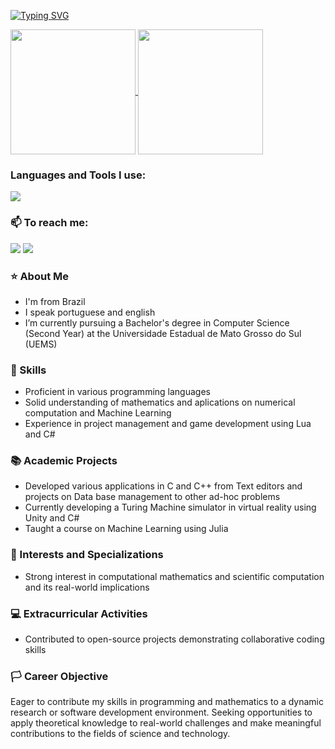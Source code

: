 
[![Typing SVG](https://readme-typing-svg.herokuapp.com/?color=37a6ff&size=35&center=true&vCenter=true&width=1000&lines=Hallo,+I'm+João+Vitor!;Currently+I'm+on+my+second+year+in+CS;Feel+free+to+explore+my+profile!+:%29)](https://git.io/typing-svg)

<a href="https://github.com/anuraghazra/github-readme-stats">
  <img height=200 align="center" src="https://github-readme-stats.vercel.app/api?username=Erwin5642&rank_icon=percentile&hide_border=true&show_icons=true&theme=transparent&" />
</a>
<a href="https://github.com/anuraghazra/convoychat">
  <img height=200 align="center" src="https://github-readme-stats.vercel.app/api/top-langs?username=Erwin5642&hide_border=true&layout=compact&theme=transparent&langs_count=8&card_width=320" />
</a>

### Languages and Tools I use:
<img src="https://skillicons.dev/icons?i=c,cpp,cs,lua,julia,python,vscode,unity,git,debian&perline=10" />

### 📫 To reach me:

<div> 
  <a href = "mailto:joaovitor14mju@gmail.com"><img src="https://img.shields.io/badge/-Gmail-%23333?style=for-the-badge&logo=gmail&logoColor=white" target="_blank"></a>
  <a href="https://www.linkedin.com/in/jo%C3%A3o-vitor-antunes-da-silva-70ba79283" target="_blank"><img src="https://img.shields.io/badge/-LinkedIn-%230077B5?style=for-the-badge&logo=linkedin&logoColor=white" target="_blank"></a> 
</div>

### ⭐ About Me
- I'm from Brazil
- I speak portuguese and english
- I’m currently pursuing a Bachelor's degree in Computer Science (Second Year) at the Universidade Estadual de Mato Grosso do Sul (UEMS)

### 🌿 Skills 
- Proficient in various programming languages
- Solid understanding of mathematics and aplications on numerical computation and Machine Learning
- Experience in project management and game development using Lua and C#

### 📚 Academic Projects
- Developed various applications in C and C++ from Text editors and projects on Data base management to other ad-hoc problems
- Currently developing a Turing Machine simulator in virtual reality using Unity and C#
- Taught a course on Machine Learning using Julia

### 🔬 Interests and Specializations
- Strong interest in computational mathematics and scientific computation and its real-world implications

### 💻 Extracurricular Activities
- Contributed to open-source projects demonstrating collaborative coding skills

### 🏳 Career Objective
Eager to contribute my skills in programming and mathematics to a dynamic research or software development environment. Seeking opportunities to apply theoretical knowledge to real-world challenges and make meaningful contributions to the fields of science and technology.
